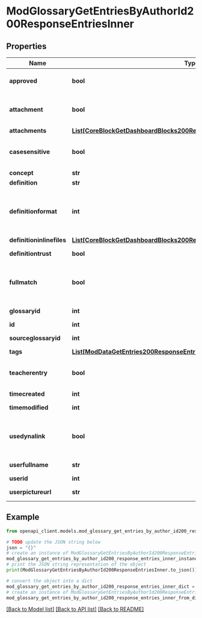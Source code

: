 # ModGlossaryGetEntriesByAuthorId200ResponseEntriesInner


## Properties

Name | Type | Description | Notes
------------ | ------------- | ------------- | -------------
**approved** | **bool** | Whether the entry was approved | [optional] 
**attachment** | **bool** | Whether or not the entry has attachments | [optional] 
**attachments** | [**List[CoreBlockGetDashboardBlocks200ResponseBlocksInnerContentsFilesInner]**](CoreBlockGetDashboardBlocks200ResponseBlocksInnerContentsFilesInner.md) |  | [optional] 
**casesensitive** | **bool** | When true, the matching is case sensitive | [optional] 
**concept** | **str** | The concept | [optional] 
**definition** | **str** | The definition | [optional] 
**definitionformat** | **int** | definition format (1 &#x3D; HTML, 0 &#x3D; MOODLE, 2 &#x3D; PLAIN, or 4 &#x3D; MARKDOWN) | [optional] 
**definitioninlinefiles** | [**List[CoreBlockGetDashboardBlocks200ResponseBlocksInnerContentsFilesInner]**](CoreBlockGetDashboardBlocks200ResponseBlocksInnerContentsFilesInner.md) |  | [optional] 
**definitiontrust** | **bool** | The definition trust flag | [optional] 
**fullmatch** | **bool** | When true, the matching is done on full words only | [optional] 
**glossaryid** | **int** | The glossary ID | [optional] 
**id** | **int** | The entry ID | [optional] 
**sourceglossaryid** | **int** | The source glossary ID | [optional] 
**tags** | [**List[ModDataGetEntries200ResponseEntriesInnerTagsInner]**](ModDataGetEntries200ResponseEntriesInnerTagsInner.md) |  | [optional] 
**teacherentry** | **bool** | The entry was created by a teacher, or equivalent. | [optional] 
**timecreated** | **int** | Time created | [optional] 
**timemodified** | **int** | Time modified | [optional] 
**usedynalink** | **bool** | Whether the concept should be automatically linked | [optional] 
**userfullname** | **str** | Author full name | [optional] 
**userid** | **int** | Author ID | [optional] 
**userpictureurl** | **str** | Author picture | [optional] 

## Example

```python
from openapi_client.models.mod_glossary_get_entries_by_author_id200_response_entries_inner import ModGlossaryGetEntriesByAuthorId200ResponseEntriesInner

# TODO update the JSON string below
json = "{}"
# create an instance of ModGlossaryGetEntriesByAuthorId200ResponseEntriesInner from a JSON string
mod_glossary_get_entries_by_author_id200_response_entries_inner_instance = ModGlossaryGetEntriesByAuthorId200ResponseEntriesInner.from_json(json)
# print the JSON string representation of the object
print(ModGlossaryGetEntriesByAuthorId200ResponseEntriesInner.to_json())

# convert the object into a dict
mod_glossary_get_entries_by_author_id200_response_entries_inner_dict = mod_glossary_get_entries_by_author_id200_response_entries_inner_instance.to_dict()
# create an instance of ModGlossaryGetEntriesByAuthorId200ResponseEntriesInner from a dict
mod_glossary_get_entries_by_author_id200_response_entries_inner_from_dict = ModGlossaryGetEntriesByAuthorId200ResponseEntriesInner.from_dict(mod_glossary_get_entries_by_author_id200_response_entries_inner_dict)
```
[[Back to Model list]](../README.md#documentation-for-models) [[Back to API list]](../README.md#documentation-for-api-endpoints) [[Back to README]](../README.md)


